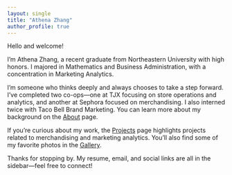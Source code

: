 ```yaml
---
layout: single
title: "Athena Zhang"
author_profile: true
---
```


Hello and welcome!

I’m Athena Zhang, a recent graduate from Northeastern University with high honors. I majored in Mathematics and Business Administration, with a concentration in Marketing Analytics.

I’m someone who thinks deeply and always chooses to take a step forward. I’ve completed two co-ops—one at TJX focusing on store operations and analytics, and another at Sephora focused on merchandising. I also interned twice with Taco Bell Brand Marketing. You can learn more about my background on the [About](./about) page.

If you’re curious about my work, the [Projects](./projects) page highlights projects related to merchandising and marketing analytics. You’ll also find some of my favorite photos in the [Gallery](./gallery).

Thanks for stopping by. My resume, email, and social links are all in the sidebar—feel free to connect!
